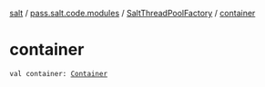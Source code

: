 [salt](../../index.md) / [pass.salt.code.modules](../index.md) / [SaltThreadPoolFactory](index.md) / [container](./container.md)

# container

`val container: `[`Container`](../../pass.salt.code.container/-container/index.md)